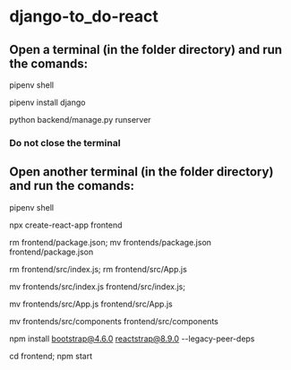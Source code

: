 # django-to_do-react

## Open a terminal (in the folder directory) and run the comands: 

pipenv shell

pipenv install django

python backend/manage.py runserver

### Do not close the terminal

## Open another terminal (in the folder directory) and run the comands:

pipenv shell

npx create-react-app frontend

rm frontend/package.json; mv frontends/package.json frontend/package.json

rm frontend/src/index.js; rm frontend/src/App.js

mv frontends/src/index.js frontend/src/index.js;

mv frontends/src/App.js frontend/src/App.js

mv frontends/src/components frontend/src/components

npm install bootstrap@4.6.0 reactstrap@8.9.0 --legacy-peer-deps

cd frontend; npm start
